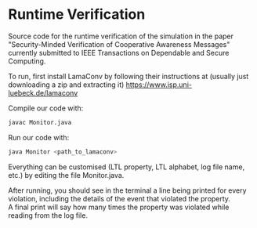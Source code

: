 # Runtime Verification
Source code for the runtime verification of the simulation in the paper "Security-Minded Verification of Cooperative Awareness Messages" currently submitted to IEEE Transactions on Dependable and Secure Computing.

To run, first install LamaConv by following their instructions at (usually just downloading a zip and extracting it) https://www.isp.uni-luebeck.de/lamaconv

Compile our code with:
```bash
javac Monitor.java
```

Run our code with:
```bash
java Monitor <path_to_lamaconv>
```

Everything can be customised (LTL property, LTL alphabet, log file name, etc.) by editing the file Monitor.java.

After running, you should see in the terminal a line being printed for every violation, including the details of the event that violated the property.   
A final print will say how many times the property was violated while reading from the log file.
